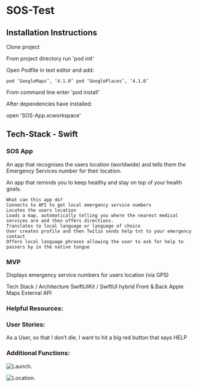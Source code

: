 # SOS-Test

## Installation Instructions

Clone project

From project directory run 'pod init'

Open Podfile in text editor and add:

``
pod ‘GoogleMaps’, ‘4.1.0’
pod ‘GooglePlaces’, ‘4.1.0’
``

From command line enter 'pod install'

After dependencies have installed:

open 'SOS-App.xcworkspace'

## Tech-Stack - Swift

### SOS App

An app that recognises the users location (worldwide) and tells them the Emergency Services number for their location.  

An app that reminds you to keep healthy and stay on top of your health goals.

```
What can this app do?
Connects to API to get local emergency service numbers
Locates the users location
Loads a map, automatically telling you where the nearest medical services are and then offers directions.
Translates to local language or language of choice
User creates profile and then Twilio sends help txt to your emergency contact
Offers local language phrases allowing the user to ask for help to passers by in the native tongue
```

### MVP
Displays emergency service numbers for users location (via GPS)

Tech Stack / Architecture
SwiftUIKit / SwiftUI hybrid Front & Back
Apple Maps
External API

### Helpful Resources:

### User Stories:
As a User, so that I don’t die,
I want to hit a big red button that says HELP


### Additional Functions:

![Launch](https://user-images.githubusercontent.com/71830424/105181474-c01c5f80-5b23-11eb-89b8-09ae50f3bef6.png).

![Location](https://user-images.githubusercontent.com/71830424/105181740-16899e00-5b24-11eb-938e-09bac2e1946b.png).
